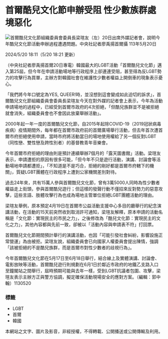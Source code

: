 # 首爾酷兒文化節申辦受阻 性少數族群處境惡化

![首爾酷兒文化節組織委員會委員長梁瑄友（左）20日出席外媒記者會，說明今年酷兒文化節活動申辦過程遭遇問題。中央社記者廖禹揚首爾攝 113年5月20日](https://imgcdn.cna.com.tw/www/WebPhotos/800/20240520/1024x768_wmky_0_C20240520000263.jpg)

2024/5/20 18:11（5/20 18:21 更新）

（中央社記者廖禹揚首爾20日專電）韓國最大的LGBT活動「首爾酷兒文化節」邁入第25屆，但今年在申請活動場地等行政程序上卻連連受阻，甚至得為反LGBT勢力的攻擊行為買單，主辦方對韓國社會在維護性少數者權益上開倒車的現象表示憂心。

「我們將今年口號定為YES, QUEER!時，並沒想到這會變成如此迫切的訴求」，首爾酷兒文化節組織委員會委員長梁瑄友今天在對外媒的記者會上表示，今年為活動申請場地的過程中，已經受到首爾市政府的4次拒絕，「但酷兒族群並不是被拒絕就會消失，組織委員會也不會因此放棄舉辦活動」。

2000年起一年一度的首爾酷兒文化節，自2015年起除COVID-19（2019冠狀病毒疾病）疫情期間外，每年都在首爾市政府前的首爾廣場舉行活動，但去年首次遭首爾市府拒絕使用申請，當時市府將活動當日的場地使用權給了另一個反對LGBT（同性戀、雙性戀及跨性別者）的基督教青年音樂會。

今年首爾市府拒絕的理由則是預計連續舉辦7個月的「露天圖書館」活動。梁瑄友表示，申請遭拒的原因有很多可能，「但今年不只是遊行活動，演講、討論會等活動場地申請都遭拒」，「不知道是不是巧合，拒絕的剛好都是首爾市府轄下的機關」，質疑LGBT團體在行政程序上遭到公家機關差別對待。

過去24年來，共有15萬人參與首爾酷兒文化節，曾有3萬5000人同時為性少數者權益走上街頭，參與首爾酷兒遊行；但這樣的發聲行動不僅招來反對勢力的惡意攻擊，這些言語、肢體攻擊行為也成為場地主管單位拒絕LGBT團體活動的理由。

梁瑄友舉例，原本預定4月19日在首爾市公益活動支援中心多目的廳舉行的紀念演講活動，在活動的15天前突然收到取消許可通知，梁瑄友解釋，原本申請的活動名稱是「文化節：實現民主的市民之力」，之後修改為「酷兒文化節：實現民主的文化之力」，其他內容都與先前一致，卻被以「活動內容與申請表不符」打回票。

首爾酷兒文化節期間預計舉行的演講活動，也因「可能引發社會糾紛，影響設施正常營運」為由被拒。梁瑄友說，組織委員會已向國家人權委員會提出陳情，強調「該被拒絕的不是酷兒族群，而是首爾市對性少數者的歧視行為」。

今年首爾酷兒文化節在5月17日至6月18日舉行，結合線上及實體演講、討論會、電影放映等活動，首爾酷兒遊行則規劃在6月1日於鄰近市政府的地鐵乙支路入口至鐘閣站之間舉行，屆時預期可能與去年一樣，受到LGBT抗議者包圍、攻擊，梁瑄友表示主辦方正與警方協調，擬定確保活動現場安全的應對方案。（編輯：郭中翰）1130520

### 標籤
- LGBT
- 首爾
- 韓國

本網站之文字、圖片及影音，非經授權，不得轉載、公開播送或公開傳輸及利用。